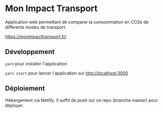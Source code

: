 # Mon Impact Transport

Application web permettant de comparer la consommation en CO2e de différents modes de transport.

https://monimpacttransport.fr/

## Développement

`yarn` pour installer l'application

`yarn start` pour lancer l'application sur [http://localhost:3000](http://localhost:3000)

## Déploiement

Hébergement via Netlify. Il suffit de push sur ce repo (branche master) pour déployer.
